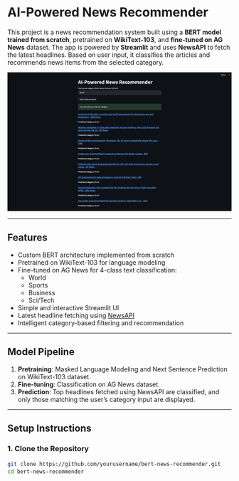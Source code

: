 # AI-Powered News Recommender

This project is a news recommendation system built using a **BERT model trained from scratch**, pretrained on **WikiText-103**, and **fine-tuned on AG News** dataset. The app is powered by **Streamlit** and uses **NewsAPI** to fetch the latest headlines. Based on user input, it classifies the articles and recommends news items from the selected category.

![Alt text](app.png)

---

## Features

- Custom BERT architecture implemented from scratch
- Pretrained on WikiText-103 for language modeling
- Fine-tuned on AG News for 4-class text classification:
  - World
  - Sports
  - Business
  - Sci/Tech
- Simple and interactive Streamlit UI
- Latest headline fetching using [NewsAPI](https://newsapi.org/)
- Intelligent category-based filtering and recommendation

---


## Model Pipeline

1. **Pretraining**: Masked Language Modeling and Next Sentence Prediction on WikiText-103 dataset. 
2. **Fine-tuning**: Classification on AG News dataset.
3. **Prediction**: Top headlines fetched using NewsAPI are classified, and only those matching the user’s category input are displayed.

---

## Setup Instructions

### 1. Clone the Repository

```bash
git clone https://github.com/yourusername/bert-news-recommender.git
cd bert-news-recommender

